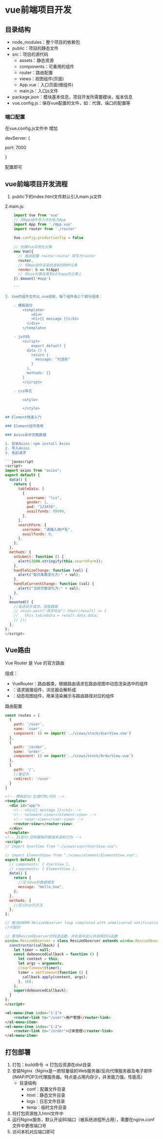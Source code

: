 # vue前端项目开发
## 目录结构

- node_modules：整个项目的依赖包
- public：项目的静态文件
- src：项目的源代码
    - assets：静态资源
    - components：可重用的组件
    - router：路由配置
    - views：视图组件(页面)
    - App.vue：入口页面(根组件)
    - main.js：入口js文件
- package.json：模块基本信息，项目开发所需要模块，版本信息
- vue.config.js：保存vue配置的文件，如：代理、端口的配置等

### 端口配置

在vue.config.js文件中 增加 

devServer: {

  port: 7000

 }

配置即可

## vue前端项目开发流程

1. public下的index.html文件默认引入main.js文件

2.main.js: 
```javascript
    import Vue from 'vue'
    // 将App组件导入并别名为App
    import App from './App.vue'
    import router from './router'
    
    Vue.config.productionTip = false
    
    // 创建Vue实例化对象
    new Vue({
      // 路由配置 router:router 简写为router
      router,
      // 将App组件渲染成虚拟的DOM元素
      render: h => h(App)
      // 将vue对象挂载到id为app的元素上
    }).$mount('#app')
    
    ```

3. Vue的组件文件以.vue结尾，每个组件由三个部分组成：

    - 模板部分
        <template>
            <div>
            <h1>{{ message }}</h1>
          </div>
        </template>

    - js代码 
        <script>
            export default {
          data () {
            return {
              message: "刘浩存"
            }
          },
          methods: {}
        }
        </script>

    - css样式

        <style>

        </style>

## Element快速入门

### Element组件使用

### Axios异步加载数据

1. 安装Axios：npm install Axios
2. 导入Axios
3. 发起请求

```javascript
<script>
import axios from "axios";
export default {
  data() {
    return {
      tableData: [
        {
          username: "lcz",
          gender: 1,
          pwd: "123456",
          availfunds: 99999,
        },
      ],
      searchForm: {
        username: "请输入用户名",
        availfunds: 0,
      },
    };
  },
  methods: {
    onSubmit: function () {
      alert(JSON.stringify(this.searchForm));
    },
    handleSizeChange: function (val) {
      alert("每页条数变化为:" + val);
    },
    handleCurrentChange: function (val) {
      alert("当前页数变化为:" + val);
    },
  },
  mounted() {
    //发送异步请求，获取数据
    // axios.post("请求地址").then((result) => {
    //   this.tableData = result.data.data;
    // });
  },
};
</script>
```



## Vue路由

Vue Router 是 Vue 的官方路由

组成：

- VueRouter：路由器类，根据路由请求在路由视图中动态渲染选中的组件
- <router-link to="/emp">：请求链接组件，浏览器会解析成<a>
- <router-view>：动态视图组件，用来渲染展示与路由路径对应的组件

路由配置

```javascript
const routes = [
  {
    path: '/user',
    name: 'user',
    component: () => import('../views/stock/UserView.vue')
  },
  {
    path: '/order',
    name: 'order',
    component: () => import('../views/stock/OrderView.vue')
  },
  {
    path: '/',
    //重定向
    redirect: '/user'
  }
]
```

<router-view>

```html
<!-- 模板部分:生成HTML代码 -->
<template>
  <div id="app">
    <!-- <h1>{{ message }}</h1> -->
    <!-- <element-view></element-view> -->
    <!-- <user-view></user-view> -->
    <router-view></router-view>
  </div>
</template>
<!-- JS部分:控制模板的数据来源和行为 -->
<script>
// import UserView from "./views/user/UserView.vue";

// import ElementView from "./views/element/ElementView.vue";
export default {
  // components: { UserView },
  // components: { ElementView },
  data() {
    return {
      //定义Vue的数据模型
      message: "Hello,Vue",
    };
  },
  methods: {
    //定义Vue的方法
  },
};

// 解决ERROR ResizeObserver loop completed with undelivered notifications.
//问题的

// 重写ResizeObserver的构造函数，并在其中定义并调用防抖函数
window.ResizeObserver = class ResizeObserver extends window.ResizeObserver {
  constructor(callback) {
    let timer = null;
    const debouncedCallback = function () {
      let context = this;
      let args = arguments;
      clearTimeout(timer);
      timer = setTimeout(function () {
        callback.apply(context, args);
      }, 16);
    };
    super(debouncedCallback);
  }
};
</script>
```

<router-link to="/emp">

```html
<el-menu-item index="1-1">
	<router-link to="/user">用户管理</router-link>
</el-menu-item>
<el-menu-item index="1-2">
	<router-link to="/order">订单管理</router-link>
</el-menu-item>
```

## 打包部署

1. 打包：build命令 -> 打包后资源在dist目录
2. 安装Nginx（Nginx是一款轻量级的Web服务器/反向代理服务器及电子邮件(IMAP/POP3)代理服务器。特点是占用内存少，并发能力强，性能高）
    - 目录结构
        - conf：配置文件目录
        - html：静态文件目录
        - logs：日志文件目录
        - temp：临时文件目录
3. 将打包资源放入html文件中
4. 运行Nginx服务，默认开设80端口（被系统进程所占用），需要在nginx.conf文件中更改端口号
5. 访问本机对应端口即可